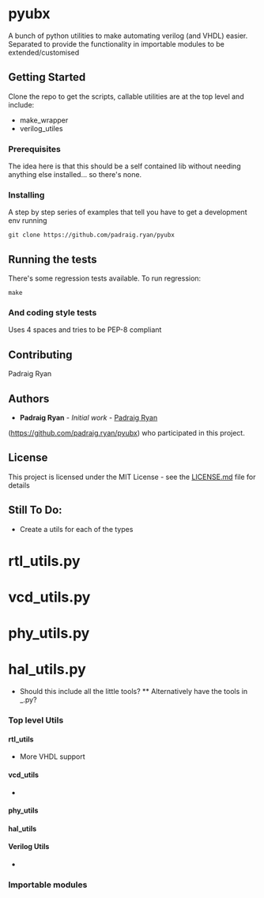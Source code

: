 # pyubx

A bunch of python utilities to make automating verilog (and VHDL) easier. Separated to provide the functionality in importable modules to be extended/customised

## Getting Started

Clone the repo to get the scripts, callable utilities are at the top level and include:

* make_wrapper
* verilog_utiles

### Prerequisites

The idea here is that this should be a self contained lib without needing anything else installed... so there's none.


### Installing

A step by step series of examples that tell you have to get a development env running


```
git clone https://github.com/padraig.ryan/pyubx
```

## Running the tests

There's some regression tests available. To run regression:
```
make
```


### And coding style tests

Uses 4 spaces and tries to be PEP-8 compliant

## Contributing

Padraig Ryan

## Authors

* **Padraig Ryan** - *Initial work* - [Padraig Ryan](https://github.com/padraig.ryan)

(https://github.com/padraig.ryan/pyubx) who participated in this project.

## License

This project is licensed under the MIT License - see the [LICENSE.md](LICENSE.md) file for details

## Still To Do:

* Create a utils for each of the types

# rtl_utils.py
# vcd_utils.py
# phy_utils.py
# hal_utils.py
* Should this include all the little tools?
** Alternatively have the tools in <type>_<tool>.py?

### Top level Utils
#### rtl_utils
* More VHDL support
#### vcd_utils
*
#### phy_utils
#### hal_utils
#### Verilog Utils
*

### Importable modules

